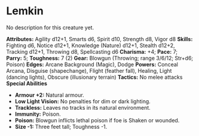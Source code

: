 # Lemkin

No description for this creature yet.

**Attributes:** Agility d12+1, Smarts d6, Spirit d10, Strength d8, Vigor
d8
**Skills:** Fighting d6, Notice d12+1, Knowledge (Nature) d12+1, Stealth
d12+2, Tracking d12+1, Throwing d8, Spellcasting d6
**Charisma:** +4; **Pace:** 7; **Parry:** 5; **Toughness:** 7 (2)
**Gear:** Blowgun (Throwing; range 3/6/12; Str+d6; Poison)
**Edges:** Arcane Background (Magic), Dodge
**Powers:** Conceal Arcana, Disguise (shapechange), Flight (feather
fall), Healing, Light (dancing lights), Obscure (illusionary terrain)
**Tactics:** No melee attacks
**Special Abilities**

- **Armour +2:** Natural armour.
- **Low Light Vision:** No penalties for dim or dark lighting.
- **Trackless:** Leaves no tracks in its natural environment.
- **Immunity:** Poison.
- **Poison:** Blowgun inflicts lethal poison if foe is Shaken or
wounded.
- **Size -1:** Three feet tall; Toughness -1.
